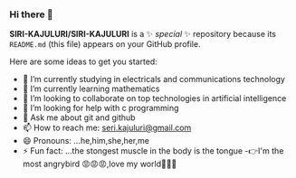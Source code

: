 ### Hi there 👋


**SIRI-KAJULURI/SIRI-KAJULURI** is a ✨ _special_ ✨ repository because its `README.md` (this file) appears on your GitHub profile.

Here are some ideas to get you started:

- 🔭 I’m currently studying in electricals and communications technology
- 🌱 I’m currently learning mathematics
- 👯 I’m looking to collaborate on top technologies in artificial intelligence
- 🤔 I’m looking for help with c programming
- 💬 Ask me about git and github
- 📫 How to reach me: seri.kajuluri@gmail.com
- 😄 Pronouns: ...he,him,she,her,me
- ⚡ Fun fact: ...the stongest muscle in the body is the tongue 
-👉I'm the most angrybird 😡😡😡,love my world🖤🖤🖤

